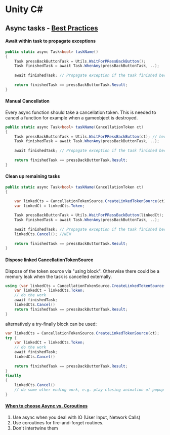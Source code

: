 # Unity C\#

## Async tasks - [Best Practices](https://youtu.be/7eKi6NKri6I?t=1769)

#### Await within task to propagate exceptions

```csharp
public static async Task<bool> taskName()
{    
    Task pressBackButtonTask = Utils.WaitForPRessBackButton();
    Task finishedTask = await Task.WhenAny(pressBackButtonTask, ..);
    
    await finishedTask; // Propagate exception if the task finished because of exception
    
    return finishedTask == pressBackButtonTask.Result;
}
```

#### Manual Cancellation

Every async function should take a cancellation token. This is needed to cancel a function for example when a gameobject is destroyed.

```csharp
public static async Task<bool> taskName(CancellationToken ct)
{    
    Task pressBackButtonTask = Utils.WaitForPRessBackButton(ct); // here
    Task finishedTask = await Task.WhenAny(pressBackButtonTask, ..);
    
    await finishedTask; // Propagate exception if the task finished because of exception
    
    return finishedTask == pressBackButtonTask.Result;
}
```

#### Clean up remaining tasks

```csharp
public static async Task<bool> taskName(CancellationToken ct)
{    

    var linkedCts = CancellationTokenSource.CreateLinkedTokenSource(ct);
    var linkedCt = linkedCts.Token;
    
    Task pressBackButtonTask = Utils.WaitForPRessBackButton(linkedCt); // NEW linkedCt
    Task finishedTask = await Task.WhenAny(pressBackButtonTask, ..);
    
    await finishedTask; // Propagate exception if the task finished because of exception
    linkedCts.Cancel(); //NEW
    
    return finishedTask == pressBackButtonTask.Result;
}
```

#### Dispose linked CancellationTokenSource

Dispose of the token source via "using block". Otherwise there could be a memory leak when the task is cancelled externally.

```csharp
using (var linkedCts = CancellationTokenSource.CreateLinkedTokenSource(ct)){
    var linkedCt = linkedCts.Token;
    // do the work
    await finishedTask;
    linkedCts.Cancel()
    return finishedTask == pressBackButtonTask.Result;
}
```

alternatively a try-finally block can be used:

```csharp
var linkedCts = CancellationTokenSource.CreateLinkedTokenSource(ct);
try {
    var linkedCt = linkedCts.Token;
    // do the work
    await finishedTask;
    linkedCts.Cancel()
    
    return finishedTask == pressBackButtonTask.Result;
}
finally
{
    linkedCts.Cancel()
    // do some other ending work, e.g. play closing animation of popup
}
```



#### [When to choose Async vs. Coroutines](https://youtu.be/7eKi6NKri6I?t=2380)

1. Use async when you deal with IO (User Input, Network Calls)
2. Use coroutines for fire-and-forget routines.
3. Don't intertwine them
